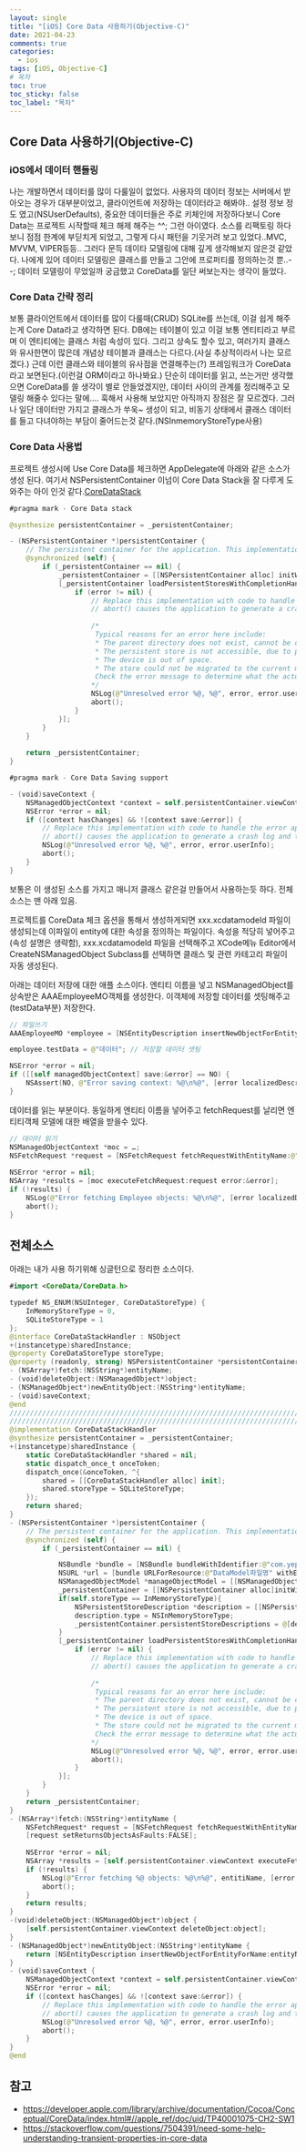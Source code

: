 ```yaml
---
layout: single
title: "[iOS] Core Data 사용하기(Objective-C)"
date: 2021-04-23
comments: true
categories:
  - ios
tags: [iOS, Objective-C]
# 목차
toc: true
toc_sticky: false
toc_label: "목차"
---
```


## Core Data 사용하기(Objective-C)

### iOS에서 데이터 핸들링
나는 개발하면서 데이터를 많이 다룰일이 없었다. 사용자의 데이터 정보는 서버에서 받아오는 경우가 대부분이었고, 클라이언트에 저장하는 데이터라고 해봐야.. 설정 정보 정도 였고(NSUserDefaults), 중요한 데이터들은 주로 키체인에 저장하다보니 Core Data는 프로젝트 시작할때 체크 해제 해주는 ^^; 그런 아이였다.
소스를 리팩토링 하다보니 점점 한계에 부딛치게 되었고, 그렇게 다시 패턴을 기웃거려 보고 있었다..MVC, MVVM, VIPER등등..  그러다 문득 데이타 모델링에 대해 깊게 생각해보지 않은것 같았다. 나에게 있어 데이터 모델링은 클래스를 만들고 그안에 프로퍼티를 정의하는것 뿐..--;
데이터 모델링이 무었일까 궁금했고 CoreData를 일단 써보는자는 생각이 들었다.

### Core Data 간략 정리
보통 클라이언트에서 데이터를 많이 다룰때(CRUD) SQLite를 쓰는데, 이걸 쉽게 해주는게 Core Data라고 생각하면 된다. DB에는 테이블이 있고 이걸 보통 엔티티라고 부르며 이 엔티티에는 클래스 처럼 속성이 있다. 그리고 상속도 할수 있고, 여러가지 클래스와 유사한면이 많은데 개념상 테이블과 클래스는 다르다.(사실 추상적이라서 나는 모르겠다.) 근데 이런 클래스와 테이블의 유사점을 연결해주는(?) 프레임워크가 CoreData라고 보면된다.(이런걸 ORM이라고 하나봐요.)
단순히 데이터를 읽고, 쓰는거만 생각했으면 CoreData를 쓸 생각이 별로 안들었겠지만, 데이터 사이의 관계를 정리해주고 모델링 해줄수 있다는 말에.... 훅해서 사용해 보았지만 아직까지 장점은 잘 모르겠다.
그러나 일단 데이터만 가지고 클래스가 쑤욱~ 생성이 되고,  비동기 상태에서 클래스 데이터를 들고 다녀야하는 부담이 줄어드는것 같다.(NSInmemoryStoreType사용) 

### Core Data 사용법

프로젝트 생성시에 Use Core Data를 체크하면 AppDelegate에 아래와 같은 소스가 생성 된다. 여기서 NSPersistentContainer 이넘이 Core Data Stack을 잘 다루게 도와주는 아이 인것 같다.[CoreDataStack](https://developer.apple.com/documentation/coredata/core_data_stack)
```swift
#pragma mark - Core Data stack

@synthesize persistentContainer = _persistentContainer;

- (NSPersistentContainer *)persistentContainer {
    // The persistent container for the application. This implementation creates and returns a container, having loaded the store for the application to it.
    @synchronized (self) {
        if (_persistentContainer == nil) {
            _persistentContainer = [[NSPersistentContainer alloc] initWithName:@"CoreDataTest"];
            [_persistentContainer loadPersistentStoresWithCompletionHandler:^(NSPersistentStoreDescription *storeDescription, NSError *error) {
                if (error != nil) {
                    // Replace this implementation with code to handle the error appropriately.
                    // abort() causes the application to generate a crash log and terminate. You should not use this function in a shipping application, although it may be useful during development.
                    
                    /*
                     Typical reasons for an error here include:
                     * The parent directory does not exist, cannot be created, or disallows writing.
                     * The persistent store is not accessible, due to permissions or data protection when the device is locked.
                     * The device is out of space.
                     * The store could not be migrated to the current model version.
                     Check the error message to determine what the actual problem was.
                    */
                    NSLog(@"Unresolved error %@, %@", error, error.userInfo);
                    abort();
                }
            }];
        }
    }
    
    return _persistentContainer;
}

#pragma mark - Core Data Saving support

- (void)saveContext {
    NSManagedObjectContext *context = self.persistentContainer.viewContext;
    NSError *error = nil;
    if ([context hasChanges] && ![context save:&error]) {
        // Replace this implementation with code to handle the error appropriately.
        // abort() causes the application to generate a crash log and terminate. You should not use this function in a shipping application, although it may be useful during development.
        NSLog(@"Unresolved error %@, %@", error, error.userInfo);
        abort();
    }
}
```  

보통은 이 생성된 소스를 가지고 매니저 클래스 같은걸 만들어서 사용하는듯 하다. 전체 소스는 맨 아래 있음.

프로젝트를 CoreData 체크 옵션을 통해서 생성하게되면  xxx.xcdatamodeld 파일이 생성되는데 이파일이 entity에 대한 속성을 정의하는 파일이다.
속성을 적당히 넣어주고(속성 설명은 생략함),   xxx.xcdatamodeld 파일을 선택해주고 XCode메뉴 Editor에서CreateNSManagedObject Subclass를 선택하면 클래스 및 관련 카테고리 파일이 자동 생성된다.


아래는 데이터 저장에 대한 애플 소스이다. 엔티티 이름을 넣고 NSManagedObject를 상속받은 AAAEmployeeMO객체를 생성한다. 이객체에 저장할 데이터를 셋팅해주고(testData부분) 저장한다.
```swift
// 파일쓰기
AAAEmployeeMO *employee = [NSEntityDescription insertNewObjectForEntityForName:@"Employee" inManagedObjectContext:[self managedObjectContext];

employee.testData = @"데이터"; // 저장할 데이터 셋팅

NSError *error = nil;
if ([[self managedObjectContext] save:&error] == NO) {
    NSAssert(NO, @"Error saving context: %@\n%@", [error localizedDescription], [error userInfo]);
}
```  

데이터를 읽는 부분이다. 동일하게 엔티티 이름을 넣어주고 fetchRequest를 날리면 엔티티객체 모델에 대한 배열을 받을수 있다.

```swift
// 데이터 읽기
NSManagedObjectContext *moc = …;
NSFetchRequest *request = [NSFetchRequest fetchRequestWithEntityName:@"Employee"];
 
NSError *error = nil;
NSArray *results = [moc executeFetchRequest:request error:&error];
if (!results) {
    NSLog(@"Error fetching Employee objects: %@\n%@", [error localizedDescription], [error userInfo]);
    abort();
}
```  

## 전체소스

아래는 내가 사용 하기위해 싱글턴으로 정리한 소스이다.
```swift
#import <CoreData/CoreData.h>

typedef NS_ENUM(NSUInteger, CoreDataStoreType) {
    InMemoryStoreType = 0,
    SQLiteStoreType = 1
};
@interface CoreDataStackHandler : NSObject
+(instancetype)sharedInstance;
@property CoreDataStoreType storeType;
@property (readonly, strong) NSPersistentContainer *persistentContainer;
- (NSArray*)fetch:(NSString*)entityName;
- (void)deleteObject:(NSManagedObject*)object;
- (NSManagedObject*)newEntityObject:(NSString*)entityName;
- (void)saveContext;
@end
/////////////////////////////////////////////////////////////////////////
/////////////////////////////////////////////////////////////////////////
@implementation CoreDataStackHandler
@synthesize persistentContainer = _persistentContainer;
+(instancetype)sharedInstance {
    static CoreDataStackHandler *shared = nil;
    static dispatch_once_t onceToken;
    dispatch_once(&onceToken, ^{
        shared = [[CoreDataStackHandler alloc] init];
        shared.storeType = SQLiteStoreType;
    });
    return shared;
}
- (NSPersistentContainer *)persistentContainer {
    // The persistent container for the application. This implementation creates and returns a container, having loaded the store for the application to it.
    @synchronized (self) {
        if (_persistentContainer == nil) {

            NSBundle *bundle = [NSBundle bundleWithIdentifier:@"com.yep.xxx"];  // 프레임워크일때 사용하기 위해 번들명으로..
            NSURL *url = [bundle URLForResource:@"DataModel파일명" withExtension:@"momd"];
            NSManagedObjectModel *manageObjectModel = [[NSManagedObjectModel alloc]initWithContentsOfURL:url];
            _persistentContainer = [[NSPersistentContainer alloc]initWithName:@"DataModel" managedObjectModel:manageObjectModel];
            if(self.storeType == InMemoryStoreType){
                NSPersistentStoreDescription *description = [[NSPersistentStoreDescription alloc]init];
                description.type = NSInMemoryStoreType;
                _persistentContainer.persistentStoreDescriptions = @[description];
            }
            [_persistentContainer loadPersistentStoresWithCompletionHandler:^(NSPersistentStoreDescription *storeDescription, NSError *error) {
                if (error != nil) {
                    // Replace this implementation with code to handle the error appropriately.
                    // abort() causes the application to generate a crash log and terminate. You should not use this function in a shipping application, although it may be useful during development.
                    
                    /*
                     Typical reasons for an error here include:
                     * The parent directory does not exist, cannot be created, or disallows writing.
                     * The persistent store is not accessible, due to permissions or data protection when the device is locked.
                     * The device is out of space.
                     * The store could not be migrated to the current model version.
                     Check the error message to determine what the actual problem was.
                    */
                    NSLog(@"Unresolved error %@, %@", error, error.userInfo);
                    abort();
                }
            }];
        }
    }
    return _persistentContainer;
}
- (NSArray*)fetch:(NSString*)entityName {
    NSFetchRequest* request = [NSFetchRequest fetchRequestWithEntityName:entityName];
    [request setReturnsObjectsAsFaults:FALSE];
    
    NSError *error = nil;
    NSArray *results = [self.persistentContainer.viewContext executeFetchRequest:request error:&error];
    if (!results) {
        NSLog(@"Error fetching %@ objects: %@\n%@", entitiName, [error localizedDescription], [error userInfo]);
        abort();
    }
    return results;
}
-(void)deleteObject:(NSManagedObject*)object {
    [self.persistentContainer.viewContext deleteObject:object];
}
- (NSManagedObject*)newEntityObject:(NSString*)entityName {
    return [NSEntityDescription insertNewObjectForEntityForName:entityName inManagedObjectContext:self.persistentContainer.viewContext];
}
- (void)saveContext {
    NSManagedObjectContext *context = self.persistentContainer.viewContext;
    NSError *error = nil;
    if ([context hasChanges] && ![context save:&error]) {
        // Replace this implementation with code to handle the error appropriately.
        // abort() causes the application to generate a crash log and terminate. You should not use this function in a shipping application, although it may be useful during development.
        NSLog(@"Unresolved error %@, %@", error, error.userInfo);
        abort();
    }
}
@end
```  



## 참고
- <https://developer.apple.com/library/archive/documentation/Cocoa/Conceptual/CoreData/index.html#//apple_ref/doc/uid/TP40001075-CH2-SW1>
- <https://stackoverflow.com/questions/7504391/need-some-help-understanding-transient-properties-in-core-data>
